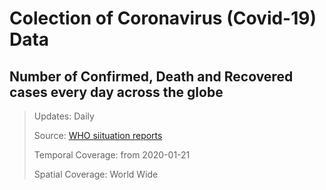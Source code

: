 # Colection of Coronavirus (Covid-19) Data 

**Number of Confirmed, Death and Recovered cases every day across the globe**
------
>
>
>
>
>Updates: Daily
>
>Source: [WHO siituation reports](https://www.who.int/emergencies/diseases/novel-coronavirus-2019/situation-reports)
>
>Temporal Coverage: from 2020-01-21
>
>Spatial Coverage: World Wide
>




